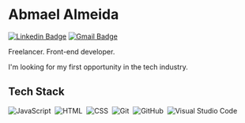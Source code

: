 # Abmael Almeida
[![Linkedin Badge](https://img.shields.io/badge/-Abmael%20Almeida-05122A?style=flat&logo=Linkedin&link=https://www.linkedin.com/in/abmael-almeida-685652231/)](https://www.linkedin.com/in/abmael-almeida-685652231/) 
[![Gmail Badge](https://img.shields.io/badge/-abmael.cont@gmail.com-05122A?style=flat&logo=Gmail&link=mailto:abmael.cont@gmail.com)](mailto:abmael.cont@gmail.com)


Freelancer. Front-end developer.

I'm looking for my first opportunity in the tech industry.

## Tech Stack
![JavaScript](https://img.shields.io/badge/-JavaScript-05122A?style=flat&logo=javascript)&nbsp;
![HTML](https://img.shields.io/badge/-HTML-05122A?style=flat&logo=HTML5)&nbsp;
![CSS](https://img.shields.io/badge/-CSS-05122A?style=flat&logo=CSS3&logoColor=1572B6)&nbsp;
![Git](https://img.shields.io/badge/-Git-05122A?style=flat&logo=git)&nbsp;
![GitHub](https://img.shields.io/badge/-GitHub-05122A?style=flat&logo=github)&nbsp;
![Visual Studio Code](https://img.shields.io/badge/-Visual%20Studio%20Code-05122A?style=flat&logo=visual-studio-code&logoColor=007ACC)&nbsp;
